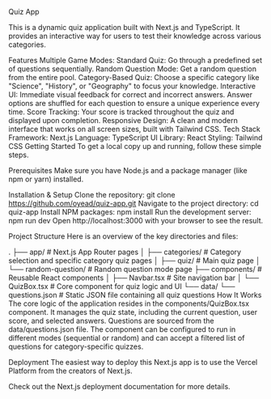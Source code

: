 Quiz App


This is a dynamic quiz application built with Next.js and TypeScript. It provides an interactive way for users to test their knowledge across various categories.

Features
Multiple Game Modes:
Standard Quiz: Go through a predefined set of questions sequentially.
Random Question Mode: Get a random question from the entire pool.
Category-Based Quiz: Choose a specific category like "Science", "History", or "Geography" to focus your knowledge.
Interactive UI:
Immediate visual feedback for correct and incorrect answers.
Answer options are shuffled for each question to ensure a unique experience every time.
Score Tracking: Your score is tracked throughout the quiz and displayed upon completion.
Responsive Design: A clean and modern interface that works on all screen sizes, built with Tailwind CSS.
Tech Stack
Framework: Next.js
Language: TypeScript
UI Library: React
Styling: Tailwind CSS
Getting Started
To get a local copy up and running, follow these simple steps.

Prerequisites
Make sure you have Node.js and a package manager (like npm or yarn) installed.

Installation & Setup
Clone the repository:
git clone https://github.com/oyead/quiz-app.git
Navigate to the project directory:
cd quiz-app
Install NPM packages:
npm install
Run the development server:
npm run dev
Open http://localhost:3000 with your browser to see the result.

Project Structure
Here is an overview of the key directories and files:

.
├── app/                  # Next.js App Router pages
│   ├── categories/       # Category selection and specific category quiz pages
│   ├── quiz/             # Main quiz page
│   └── random-question/  # Random question mode page
├── components/           # Reusable React components
│   ├── Navbar.tsx        # Site navigation bar
│   └── QuizBox.tsx       # Core component for quiz logic and UI
└── data/
    └── questions.json    # Static JSON file containing all quiz questions
How It Works
The core logic of the application resides in the components/QuizBox.tsx component. It manages the quiz state, including the current question, user score, and selected answers. Questions are sourced from the data/questions.json file. The component can be configured to run in different modes (sequential or random) and can accept a filtered list of questions for category-specific quizzes.

Deployment
The easiest way to deploy this Next.js app is to use the Vercel Platform from the creators of Next.js.

Check out the Next.js deployment documentation for more details.
